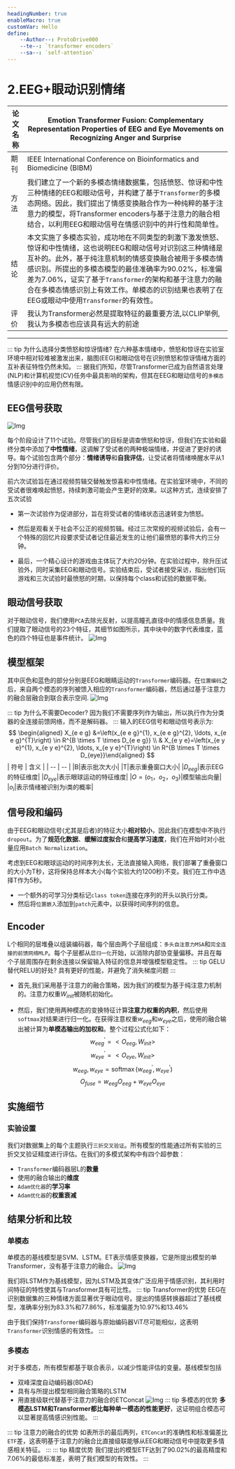```yaml
---
headingNumber: true
enableMacro: true
customVar: Hello
define:
    --Author--: ProtoDrive000
    --te--: `transformer encoders`
    --sa--: `self-attention`
---
```

# 2.EEG+眼动识别情绪


| 论文名称 |Emotion Transformer Fusion: Complementary Representation Properties of EEG and Eye Movements on Recognizing Anger and Surprise|
| -- | -- | 
| 期刊 |IEEE International Conference on Bioinformatics and Biomedicine (BIBM)|
| 方法 |我们建立了一个新的多模态情绪数据集，包括愤怒、惊讶和中性三种情绪的EEG和眼动信号，并构建了基于`Transformer`的多模态网络。因此，我们提出了情感变换融合作为一种纯粹的基于注意力的模型，将Transformer encoders与基于注意力的融合相结合，以利用EEG和眼动信号在情感识别中的并行性和简单性。|
| 结论 |本文实施了多模态实验，成功地在不同类型的刺激下激发愤怒、惊讶和中性情绪，这也说明EEG和眼动信号对识别这三种情绪是互补的。此外，基于纯注意机制的情感变换融合被用于多模态情感识别。所提出的多模态模型的最佳准确率为90.02%，标准偏差为7.06%，证实了基于`Transformer`的架构和基于注意力的融合在多模态情感识别上有效工作。单模态的识别结果也表明了在EEG或眼动中使用`Transformer`的有效性。|
| 评价 |我认为Transformer必然是提取特征的最重要方法,以CLIP举例,我认为多模态也应该具有远大的前途|


---
::: tip 为什么选择分类愤怒和惊讶情绪?
在六种基本情绪中，愤怒和惊讶在实验室环境中相对较难被激发出来，脑图(EEG)和眼动信号在识别愤怒和惊讶情绪方面的互补表征特性仍然未知。
:::
据我们所知，尽管Transformer已成为自然语言处理(NLP)和计算机视觉(CV)任务中最具影响的架构，但其在EEG和眼动信号的`多模态`情感识别中的应用仍然有限。

## EEG信号获取
![Img](https://imgpool.protodrive.xyz/img/yank-note-picgo-img-20220903032156.png#pic_center%20=400x)

每个阶段设计了11个试验。尽管我们的目标是调查愤怒和惊讶，但我们在实验和最终分类中添加了**中性情绪**，这调解了受试者的两种极端情绪，并促进了更好的诱导。每个试验包含两个部分：**情绪诱导**和**自我评估**，让受试者将情绪唤醒水平从1分到10分进行评价。

前六次试验旨在通过视频剪辑交替触发惊喜和中性情绪。在实验室环境中，不同的受试者很难唤起愤怒，持续刺激可能会产生更好的效果。以这种方式，连续安排了五次试验

- 第一次试验作为促进部分，旨在将受试者的情绪状态迅速转变为愤怒。

- 然后是观看关于社会不公正的视频剪辑。经过三次常规的视频试验后，会有一个特殊的回忆片段要求受试者记住最近发生的让他们最愤怒的事件大约三分钟。

- 最后，一个精心设计的游戏由主体玩了大约20分钟。在实验过程中，除升压试验外，同时采集EEG和眼动信号。实验结束后，受试者接受采访，指出他们玩游戏和三次试验时最愤怒的时期，以保持每个class和试验的数据平衡。
## 眼动信号获取
对于眼动信号，我们使用`PCA`去除光反射，以提高瞳孔直径中的情感信息质量。我们提取了眼动信号的23个特征，其细节如图所示，其中块中的数字代表维度，蓝色的四个特征也是事件统计。
![Img](https://imgpool.protodrive.xyz/img/yank-note-picgo-img-20220903032403.png#pic_center%20=400x)
## 模型框架
其中灰色和蓝色的部分分别是EEG和眼睛运动的`Transformer`编码器。在`位置编码`之后，来自两个模态的序列被馈入相应的`Transformer`编码器，然后通过基于注意力的融合层融合到联合表示空间.
![Img](https://imgpool.protodrive.xyz/img/yank-note-picgo-img-20220903032501.png#pic_center%20=400x)


::: tip 为什么不需要Decoder?
因为我们不需要序列作为输出，所以执行作为分类器的全连接前馈网络，而不是解码器。
:::
输入的EEG信号和眼动信号表示为:
$$ \begin{aligned} X_{e e g} &=\left(x_{e e g}^{1}, x_{e e g}^{2}, \ldots, x_{e e g}^{T}\right) \in R^{B \times T \times D_{e e g}} \\ & X_{e y e}=\left(x_{e y e}^{1}, x_{e y e}^{2}, \ldots, x_{e y e}^{T}\right) \in R^{B \times T \times D_{eye}}\end{aligned} $$
| 符号 | 含义 |
| -- | -- |
|B|表示批次大小|
|T|表示重叠窗口大小|
|$D_{eeg}$|表示EEG的特征维度|
|$D_{eye}$|表示眼球运动的特征维度|
|$O=(o_1，o_2，o_3)$|模型输出向量|
|$o_i$|表示情绪被识别为i类的概率|

## 信号段和编码
由于EEG和眼动信号(尤其是后者)的特征大小**相对较小**，因此我们在模型中不执行`dropout`。为了**规范化数据**、**缓解过度拟合**和**提高学习速度**，我们在开始时对小批量应用`Batch Normalization`。

考虑到EEG和眼球运动的时间序列太长，无法直接输入网络，我们部署了重叠窗口的大小为T秒，这将保持总样本大小(每个实验大约1200秒)不变。我们在工作中选择T作为5秒。

- 一个额外的可学习分类标记`class token`连接在序列的开头以执行分类。
- 然后将`位置嵌入`添加到`patch`元素中，以获得时间序列的信息。

## Encoder
L个相同的层堆叠以组装编码器，每个层由两个子层组成：`多头自注意力MSA`和`完全连接的前馈网络MLP`。每个子层都从`层归一化`开始，以消除内部协变量偏移。并且在每个子层周围存在剩余连接以保留输入特征的信息并增强模型稳定性。
::: tip GELU替代RELU的好处?
具有更好的性能，并避免了消失梯度问题
:::
- 首先,我们采用基于注意力的融合策略，因为我们的模型为基于纯注意力机制的。注意力权重$W_{init}$被随机初始化。

- 然后，我们使用两种模态的变换特征计算**注意力权重的内积**，然后使用`softmax`对结果进行归一化。在获得注意权重$w_{eeg}$和$w_{eye}$之后，使用的融合输出被计算为**单模态输出的加权和**。整个过程公式化如下：
$$ w_{e e g}^{\prime}=<O_{e e g}, W_{i n i t}> $$
$$ w_{e y e}^{\prime}=<O_{e y e}, W_{i n i t}> $$
$$ w_{e e g}, w_{e y e}=\operatorname{softmax}\left(w_{e e g}^{\prime}, w_{e y e}^{\prime}\right) $$
$$ O_{f u s e}=w_{e e g} O_{e e g}+w_{e y e} O_{e y e} $$

## 实施细节
### 实验设置
我们对数据集上的每个主题执行`三折交叉验证`。所有模型的性能通过所有实验的三折交叉验证精度进行评估。在我们的多模式架构中有四个超参数：
- `Transformer`编码器层L的**数量**
- 使用的融合输出的**维度**
- `Adam优化器`的**学习率**
- `Adam优化器`的**权重衰减**

## 结果分析和比较
### 单模态
单模态的基线模型是SVM、LSTM。ET表示情感变换器，它是所提出模型的单Transformer，没有基于注意力的融合。
![Img](https://imgpool.protodrive.xyz/img/yank-note-picgo-img-20220903034227.png#pic_center%20=400x)

我们将LSTM作为基线模型，因为LSTM及其变体广泛应用于情感识别，其利用时间特征的特性使其与Transformer具有可比性。
::: tip Transformer的优势
EEG在识别数据集的三种情绪方面显著优于眼动信号。提出的情感转换器超过了基线模型，准确率分别为83.3%和77.86%，标准偏差为10.97%和13.46%

由于我们保持`Transformer`编码器与原始编码器ViT尽可能相似，这表明`Transformer`识别情感的有效性。
:::
### 多模态
对于多模态，所有模型都基于联合表示，以减少性能评估的变量。基线模型包括
- 双峰深度自动编码器(BDAE)
- 具有与所提出模型相同融合策略的LSTM
- 用直接级联代替基于注意力的融合的ETConcat
![Img](https://imgpool.protodrive.xyz/img/yank-note-picgo-img-20220903034240.png#pic_center%20=400x)
::: tip 多模态的优势
**多模态LSTM和Transformer都比每种单一模态的性能更好**，这证明组合模态可以显著提高情感识别性能。
::: 

::: tip 注意力的融合的优势
如表所示的最后两列，`ETConcat`的准确性和标准偏差比`ETF`差，这表明基于注意力的融合比直接级联能够从EEG和眼动信号中提取更多情感相关特征。
:::
::: tip 精度优势
我们提出的模型ETF达到了90.02%的最高精度和7.06%的最低标准差，表明了我们模型的有效性。
:::